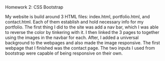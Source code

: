 Homework 2: CSS Bootstrap 

My website is build around 3 HTML files: index.html, portfolio.html, and contact.html. Each of them establish and hold necessary info
for my portfolio. The first thing I did to the site was add a nav bar, which I was able to reverse the color by tinkering with it. I then linked
the 3 pages to together using the images in the navbar for each. After, I added a universal background to the webpages and also made the image 
responsive. The first webpage that I finished was the contact page. The two inputs I used from bootstrap were capable of being responsive on their
own. 
